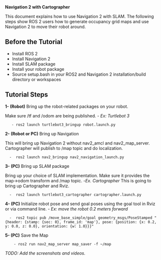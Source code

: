 
**Navigation 2 with Cartographer**

This document explains how to use Navigation 2 with SLAM. The following steps show ROS 2 users how to generate occupancy grid maps and use Navigation 2 to move their robot around.

## Before the Tutorial

- Install ROS 2
- Install Navigation 2
- Install SLAM package
- Install your robot package
- Source setup.bash in your ROS2 and Navigation 2 installation/build directory or workspaces

## Tutorial Steps

**1- (Robot)**  Bring up the robot-related packages on your robot. 

Make sure /tf and /odom are being published.
	- *Ex: Turtlebot 3*
            
       - ros2 launch turtlebot3_bringup robot.launch.py
    
**2- (Robot or PC)** Bring up Navigation

This will bring up Navigation 2 without nav2_amcl and nav2_map_server. Cartographer will publish to /map topic and do localization.
             
      -  ros2 launch nav2_bringup nav2_navigation_launch.py

**3- (PC)** Bring up SLAM package

Bring up your choice of SLAM implementation. Make sure it provides the map->odom transform and /map topic.
-*Ex. Cartographer*
	   This is going to bring up Cartographer and Rviz.
   
      -  ros2 launch turtlebot3_cartographer cartographer.launch.py
          
**4- (PC)** Initialize robot pose and send goal poses using the goal tool in Rviz or via command line. 
	- *Ex: move the robot 0.2 meters forward* 
    
      -  ros2 topic pub /move_base_simple/goal geometry_msgs/PoseStamped "{header: {stamp: {sec: 0}, frame_id: 'map'}, pose: {position: {x: 0.2, y: 0.0, z: 0.0}, orientation: {w: 1.0}}}"

**5- (PC)** Save the Map

        - ros2 run nav2_map_server map_saver -f ~/map


*TODO: Add the screenshots and videos.*
